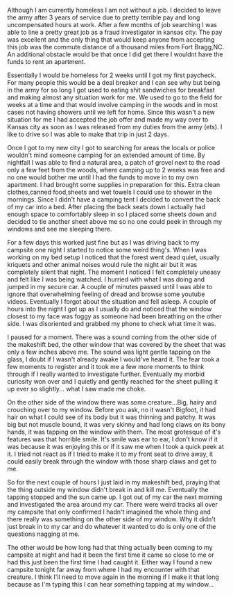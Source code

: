 Although I am currently homeless I am not without a job. I decided to leave the army after 3 years of service due to pretty terrible pay and long uncompensated hours at work. After a few months of job searching I was able to line a pretty great job as a fraud investigator in kansas city. The pay was excellent and the only thing that would keep anyone from accepting this job was the commute distance of a thousand miles from Fort Bragg,NC. An additional obstacle would be that once I did get there I wouldnt have the funds to rent an apartment.

 Essentially I would be homeless for 2 weeks until I got my first paycheck. For many people this would be a deal breaker and I can see why but being in the army for so long I got used to eating shit sandwiches for breakfast and making almost any situation work for me. We used to go to the field for weeks at a time and that would involve camping in the woods and in most cases not having showers until we left for home. Since this wasn't a new situation for me I had accepted the job offer and made my way over to Kansas city as soon as I was released from my duties from the army (ets). I like to drive so I was able to make that trip in just 2 days. 

Once I got to my new city I got to searching for areas the locals or police wouldn't mind someone camping for an extended amount of time. By nightfall I was able to find a natural area, a patch of grovel next to the road only a few feet from the woods, where camping up to 2 weeks was free and no one would bother me until I had the funds to move in to my own apartment. I had brought some supplies in preparation for this. Extra clean clothes,canned food,sheets and wet towels I could use to shower in the mornings. Since I didn't have a camping tent I decided to convert the back of my car into a bed. After placing the back seats down I actually had enough space to comfortably sleep in so I placed some sheets down and decided to tie another sheet above me so no one could peek in through my windows and see me sleeping there. 

For a few days this worked just fine but as I was driving back to my campsite one night I started to notice some weird thing's. When I was working on my bed setup I noticed that the forest went dead quiet, usually kriquets and other animal noises would rule the night air but it was completely silent that night. The moment I noticed I felt completely uneasy and felt like I was being watched. I hurried with what I was doing and jumped in my secure car. A couple of minutes passed until I was able to ignore that overwhelming feeling of dread and browse some youtube videos. Eventually I forgot about the situation and fell asleep. A couple of hours into the night I got up as I usually do and noticed that the window closest to my face was foggy as someone had been breathing on the other side. I was disoriented and grabbed my phone to check what time it was.

 I paused for a moment. There was a sound coming from the other side of the makeshift bed, the other window that was covered by the sheet that was only a few inches above me. The sound was light gentle tapping on the glass, I doubt if I wasn't already awake I would've heard it. The fear took a few moments to register and it took me a few more moments to think through if I really wanted to investigate further. Eventually my morbid curiosity won over and I quietly and gently reached for the sheet pulling it up ever so slightly... what I saw made me choke.

 On the other side of the window there was some creature...Big, hairy and crouching over to my window. Before you ask, no it wasn't Bigfoot, it had hair on what I could see of its body but it was thinning and patchy. It was big but not muscle bound, it was very skinny and had long claws on its bony hands, it was tapping on the window with them. The most grotesque of it's features was that horrible smile. It's smile was ear to ear, I don't know if it was because it was enjoying this or if it saw me when I took a quick peek at it. I tried not react as if I tried to make it to my front seat to drive away, it could easily break through the window with those sharp claws and get to me. 

So for the next couple of hours I just laid in my makeshift bed, praying that the thing outside my window didn't break in and kill me. Eventually the tapping stopped and the sun came up. I got out of my car the next morning and investigated the area around my car. There were weird tracks all over my campsite that only confirmed I hadn't imagined the whole thing and there really was something on the other side of my window. Why it didn't just break in to my car and do whatever it wanted to do is only one of the questions nagging at me. 

The other would be how long had that thing actually been coming to my campsite at night and had it been the first time it came so close to me or had this just been the first time I had caught it. Either way I found a new campsite tonight far away from where I had my encounter with that creature. I think I'll need to move again in the morning if I make it that long because as I'm typing this I can hear something tapping at my window...